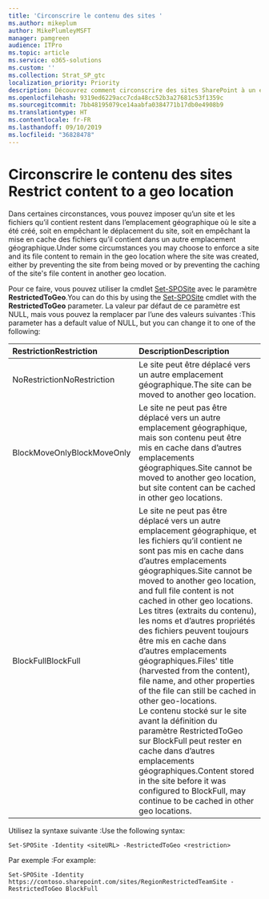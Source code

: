 ```yaml
---
title: 'Circonscrire le contenu des sites '
ms.author: mikeplum
author: MikePlumleyMSFT
manager: pamgreen
audience: ITPro
ms.topic: article
ms.service: o365-solutions
ms.custom: ''
ms.collection: Strat_SP_gtc
localization_priority: Priority
description: Découvrez comment circonscrire des sites SharePoint à un emplacement géographique spécifique dans un environnement multigéographique.
ms.openlocfilehash: 9319ed6229acc7cda48cc52b3a27681c53f1359c
ms.sourcegitcommit: 7bb48195079ce14aabfa0384771b17db0e4908b9
ms.translationtype: HT
ms.contentlocale: fr-FR
ms.lasthandoff: 09/10/2019
ms.locfileid: "36828478"
---
```

# <a name="restrict-sharepoint-site-content-to-a-geo-location"></a><span data-ttu-id="c7566-103">Circonscrire le contenu des sites </span><span class="sxs-lookup"><span data-stu-id="c7566-103">Restrict content to a geo location</span></span>

<span data-ttu-id="c7566-104">Dans certaines circonstances, vous pouvez imposer qu’un site et les fichiers qu’il contient restent dans l’emplacement géographique où le site a été créé, soit en empêchant le déplacement du site, soit en empêchant la mise en cache des fichiers qu’il contient dans un autre emplacement géographique.</span><span class="sxs-lookup"><span data-stu-id="c7566-104">Under some circumstances you may choose to enforce a site and its file content to remain in the geo location where the site was created, either by preventing the site from being moved or by preventing the caching of the site's file content in another geo location.</span></span>

<span data-ttu-id="c7566-105">Pour ce faire, vous pouvez utiliser la cmdlet [Set-SPOSite](https://docs.microsoft.com/powershell/module/sharepoint-online/set-sposite) avec le paramètre **RestrictedToGeo**.</span><span class="sxs-lookup"><span data-stu-id="c7566-105">You can do this by using the [Set-SPOSite](https://docs.microsoft.com/powershell/module/sharepoint-online/set-sposite) cmdlet with the **RestrictedToGeo** parameter.</span></span> <span data-ttu-id="c7566-106">La valeur par défaut de ce paramètre est NULL, mais vous pouvez la remplacer par l’une des valeurs suivantes :</span><span class="sxs-lookup"><span data-stu-id="c7566-106">This parameter has a default value of NULL, but you can change it to one of the following:</span></span>

|<span data-ttu-id="c7566-107">Restriction</span><span class="sxs-lookup"><span data-stu-id="c7566-107">Restriction</span></span>|<span data-ttu-id="c7566-108">Description</span><span class="sxs-lookup"><span data-stu-id="c7566-108">Description</span></span>|
|:----------|:----------|
|<span data-ttu-id="c7566-109">NoRestriction</span><span class="sxs-lookup"><span data-stu-id="c7566-109">NoRestriction</span></span>|<span data-ttu-id="c7566-110">Le site peut être déplacé vers un autre emplacement géographique.</span><span class="sxs-lookup"><span data-stu-id="c7566-110">The site can be moved to another geo location.</span></span>|
|<span data-ttu-id="c7566-111">BlockMoveOnly</span><span class="sxs-lookup"><span data-stu-id="c7566-111">BlockMoveOnly</span></span>|<span data-ttu-id="c7566-112">Le site ne peut pas être déplacé vers un autre emplacement géographique, mais son contenu peut être mis en cache dans d’autres emplacements géographiques.</span><span class="sxs-lookup"><span data-stu-id="c7566-112">Site cannot be moved to another geo location, but site content can be cached in other geo locations.</span></span>|
|<span data-ttu-id="c7566-113">BlockFull</span><span class="sxs-lookup"><span data-stu-id="c7566-113">BlockFull</span></span>|<span data-ttu-id="c7566-114">Le site ne peut pas être déplacé vers un autre emplacement géographique, et les fichiers qu’il contient ne sont pas mis en cache dans d’autres emplacements géographiques.</span><span class="sxs-lookup"><span data-stu-id="c7566-114">Site cannot be moved to another geo location, and full file content is not cached in other geo locations.</span></span> <span data-ttu-id="c7566-115">Les titres (extraits du contenu), les noms et d’autres propriétés des fichiers peuvent toujours être mis en cache dans d’autres emplacements géographiques.</span><span class="sxs-lookup"><span data-stu-id="c7566-115">Files' title (harvested from the content), file name, and other properties of the file can still be cached in other geo-locations.</span></span><br><span data-ttu-id="c7566-116">Le contenu stocké sur le site avant la définition du paramètre RestrictedToGeo sur BlockFull peut rester en cache dans d’autres emplacements géographiques.</span><span class="sxs-lookup"><span data-stu-id="c7566-116">Content stored in the site before it was configured to BlockFull, may continue to be cached in other geo locations.</span></span>|

<span data-ttu-id="c7566-117">Utilisez la syntaxe suivante :</span><span class="sxs-lookup"><span data-stu-id="c7566-117">Use the following syntax:</span></span>

`Set-SPOSite -Identity <siteURL> -RestrictedToGeo <restriction>`

<span data-ttu-id="c7566-118">Par exemple :</span><span class="sxs-lookup"><span data-stu-id="c7566-118">For example:</span></span>

`Set-SPOSite -Identity https://contoso.sharepoint.com/sites/RegionRestrictedTeamSite -RestrictedToGeo BlockFull`
